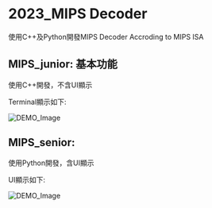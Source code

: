 # 2023_MIPS Decoder
使用C++及Python開發MIPS Decoder
Accroding to MIPS ISA
## MIPS_junior: 基本功能
使用C++開發，不含UI顯示
<p>Terminal顯示如下:</p>

![DEMO_Image](https://github.com/user-attachments/assets/ea26e065-d901-44d7-9f18-e02fde816b42)

## MIPS_senior: 
使用Python開發，含UI顯示
<p>UI顯示如下:</p>

![DEMO_Image](https://github.com/user-attachments/assets/71a89ac9-d57a-4be2-a334-68fe4b5d0f42)
